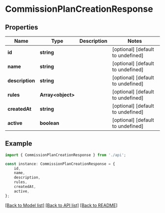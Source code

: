# CommissionPlanCreationResponse


## Properties

Name | Type | Description | Notes
------------ | ------------- | ------------- | -------------
**id** | **string** |  | [optional] [default to undefined]
**name** | **string** |  | [optional] [default to undefined]
**description** | **string** |  | [optional] [default to undefined]
**rules** | **Array&lt;object&gt;** |  | [optional] [default to undefined]
**createdAt** | **string** |  | [optional] [default to undefined]
**active** | **boolean** |  | [optional] [default to undefined]

## Example

```typescript
import { CommissionPlanCreationResponse } from './api';

const instance: CommissionPlanCreationResponse = {
    id,
    name,
    description,
    rules,
    createdAt,
    active,
};
```

[[Back to Model list]](../README.md#documentation-for-models) [[Back to API list]](../README.md#documentation-for-api-endpoints) [[Back to README]](../README.md)
